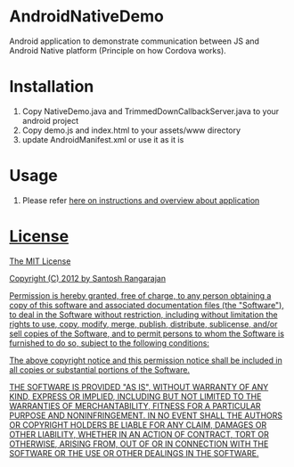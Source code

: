 AndroidNativeDemo
================

Android application to demonstrate communication between JS and Android Native platform (Principle on how Cordova works). 

Installation
================
1. Copy NativeDemo.java and TrimmedDownCallbackServer.java to your android project
2. Copy demo.js and index.html to your assets/www directory
3. update AndroidManifest.xml or use it as it is

Usage
========
1. Please refer <a href="http://abstractlayers.com/2012/10/19/apache-cordova-overview-part-1/">here on instructions and overview about application

License
========
The MIT License

Copyright (C) 2012 by Santosh Rangarajan

Permission is hereby granted, free of charge, to any person obtaining a copy
of this software and associated documentation files (the "Software"), to deal
in the Software without restriction, including without limitation the rights
to use, copy, modify, merge, publish, distribute, sublicense, and/or sell
copies of the Software, and to permit persons to whom the Software is
furnished to do so, subject to the following conditions:

The above copyright notice and this permission notice shall be included in
all copies or substantial portions of the Software.

THE SOFTWARE IS PROVIDED "AS IS", WITHOUT WARRANTY OF ANY KIND, EXPRESS OR
IMPLIED, INCLUDING BUT NOT LIMITED TO THE WARRANTIES OF MERCHANTABILITY,
FITNESS FOR A PARTICULAR PURPOSE AND NONINFRINGEMENT. IN NO EVENT SHALL THE
AUTHORS OR COPYRIGHT HOLDERS BE LIABLE FOR ANY CLAIM, DAMAGES OR OTHER
LIABILITY, WHETHER IN AN ACTION OF CONTRACT, TORT OR OTHERWISE, ARISING FROM,
OUT OF OR IN CONNECTION WITH THE SOFTWARE OR THE USE OR OTHER DEALINGS IN
THE SOFTWARE.